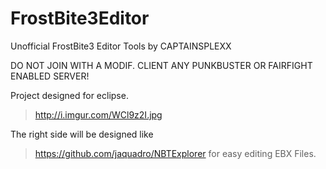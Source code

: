 # FrostBite3Editor
Unofficial FrostBite3 Editor Tools by CAPTAINSPLEXX

DO NOT JOIN WITH A MODIF. CLIENT ANY PUNKBUSTER OR FAIRFIGHT ENABLED SERVER!

Project designed for eclipse.

>http://i.imgur.com/WCl9z2I.jpg

The right side will be designed like
>https://github.com/jaquadro/NBTExplorer
for easy editing EBX Files.
